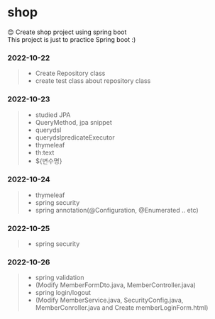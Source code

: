 # shop

😊 Create shop project using spring boot <br/>
This project is just to practice Spring boot :)


### 2022-10-22

> 
> - Create Repository class
> - create test class about repository class

### 2022-10-23

>
> - studied JPA
> - QueryMethod, jpa snippet
> - querydsl
> - querydslpredicateExecutor
> - thymeleaf
> - th:text
> - ${변수명}

### 2022-10-24

>
> - thymeleaf
> - spring security
> - spring annotation(@Configuration, @Enumerated .. etc)

### 2022-10-25

>
> - spring security

### 2022-10-26

> - spring validation
> - (Modify MemberFormDto.java, MemberController.java)
> - spring login/logout
> - (Modify MemberService.java, SecurityConfig.java, MemberConroller.java and Create memberLoginForm.html)
